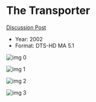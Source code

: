 # The Transporter

[Discussion Post](https://www.avsforum.com/threads/bass-eq-for-filtered-movies.2995212/post-58327380)

* Year: 2002
* Format: DTS-HD MA 5.1

![img 0](https://i.imgur.com/GnuLbKf.jpg)

![img 1](https://i.imgur.com/jr0sIad.png)

![img 2](https://i.imgur.com/v5GYBI0.jpg)

![img 3](https://i.imgur.com/vu86wPW.png)

